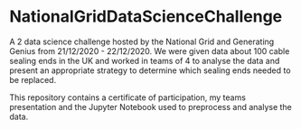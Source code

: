 # NationalGridDataScienceChallenge
A 2 data science challenge hosted by the National Grid and Generating Genius from 21/12/2020 - 22/12/2020. We were given data about 100 cable sealing ends in the UK and worked in teams of 4 to analyse the data and present an appropriate strategy to determine which sealing ends needed to be replaced.  
  
This repository contains a certificate of participation, my teams presentation and the Jupyter Notebook used to preprocess and analyse the data.
